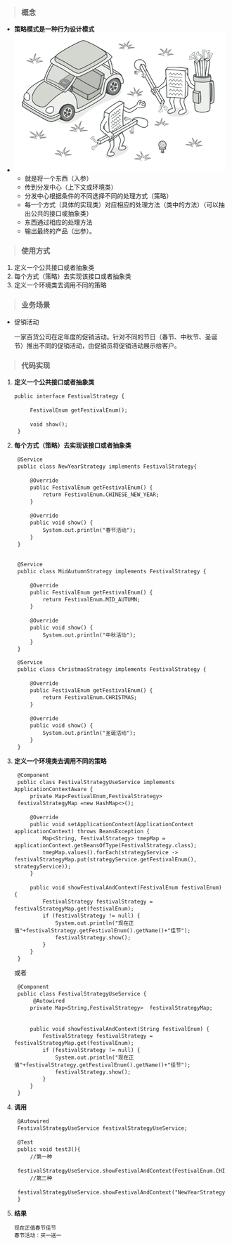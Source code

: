> ### 概念

- **策略模式是一种行为设计模式**
- ![image-20220927105224342](https://raw.githubusercontent.com/1027978777/mybed/main/img/202209271052469.png)
  - 就是将一个东西（入参）
  - 传到分发中心（上下文或环境类）
  - 分发中心根据条件的不同选择不同的处理方式（策略）
  - 每一个方式（具体的实现类）对应相应的处理方法（类中的方法）（可以抽出公共的接口或抽象类）
  - 东西通过相应的处理方法
  - 输出最终的产品（出参）。

> ### 使用方式

1. 定义一个公共接口或者抽象类
2. 每个方式（策略）去实现该接口或者抽象类
3. 定义一个环境类去调用不同的策略

> ### 业务场景

- 促销活动
  
  一家百货公司在定年度的促销活动。针对不同的节日（春节、中秋节、圣诞节）推出不同的促销活动，由促销员将促销活动展示给客户。

> ### 代码实现

1. **定义一个公共接口或者抽象类**

   ```
   public interface FestivalStrategy {
    
        FestivalEnum getFestivalEnum();
    
        void show();
    }
   ```
   
2. **每个方式（策略）去实现该接口或者抽象类**

   ```
    @Service
    public class NewYearStrategy implements FestivalStrategy{
    
        @Override
        public FestivalEnum getFestivalEnum() {
            return FestivalEnum.CHINESE_NEW_YEAR;
        }
    
        @Override
        public void show() {
            System.out.println("春节活动");
        }
    }
    
   ```

   ```
    @Service
    public class MidAutumnStrategy implements FestivalStrategy {
    
        @Override
        public FestivalEnum getFestivalEnum() {
            return FestivalEnum.MID_AUTUMN;
        }
    
        @Override
        public void show() {
            System.out.println("中秋活动");
        }
    }
   
   ```

   ```
    @Service
    public class ChristmasStrategy implements FestivalStrategy {
    
        @Override
        public FestivalEnum getFestivalEnum() {
            return FestivalEnum.CHRISTMAS;
        }
    
        @Override
        public void show() {
            System.out.println("圣诞活动");
        }
    }
   ```

3. **定义一个环境类去调用不同的策略**

   ```
    @Component
    public class FestivalStrategyUseService implements ApplicationContextAware {
        private Map<FestivalEnum,FestivalStrategy>  festivalStrategyMap =new HashMap<>();
        
        @Override
        public void setApplicationContext(ApplicationContext applicationContext) throws BeansException {
            Map<String, FestivalStrategy> tmepMap = applicationContext.getBeansOfType(FestivalStrategy.class);
            tmepMap.values().forEach(strategyService -> festivalStrategyMap.put(strategyService.getFestivalEnum(), strategyService));
        }
        
        public void showFestivalAndContext(FestivalEnum festivalEnum) {
            FestivalStrategy festivalStrategy = festivalStrategyMap.get(festivalEnum);
            if (festivalStrategy != null) {
                System.out.println("现在正值"+festivalStrategy.getFestivalEnum().getName()+"佳节");
                festivalStrategy.show();
            }
        }
    }
   ```

   或者

   ```
    @Component
    public class FestivalStrategyUseService {
    	 @Autowired
        private Map<String,FestivalStrategy>  festivalStrategyMap;
       
        
        public void showFestivalAndContext(String festivalEnum) {
            FestivalStrategy festivalStrategy = festivalStrategyMap.get(festivalEnum);
            if (festivalStrategy != null) {
                System.out.println("现在正值"+festivalStrategy.getFestivalEnum().getName()+"佳节");
                festivalStrategy.show();
            }
        }
    }
   ```

   

4. **调用**

   ```
    @Autowired
    FestivalStrategyUseService festivalStrategyUseService;
    
    @Test
    public void test3(){
    	//第一种
        festivalStrategyUseService.showFestivalAndContext(FestivalEnum.CHINESE_NEW_YEAR);
        //第二种
        festivalStrategyUseService.showFestivalAndContext("NewYearStrategy");
    }
   ```

5. **结果**

   ```
   现在正值春节佳节
   春节活动：买一送一
   ```
   
   







